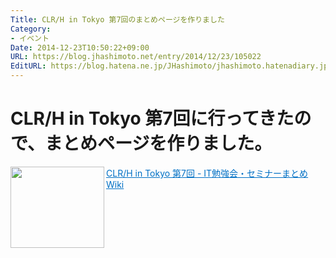 ```yaml
---
Title: CLR/H in Tokyo 第7回のまとめページを作りました
Category:
- イベント
Date: 2014-12-23T10:50:22+09:00
URL: https://blog.jhashimoto.net/entry/2014/12/23/105022
EditURL: https://blog.hatena.ne.jp/JHashimoto/jhashimoto.hatenadiary.jp/atom/entry/8454420450077806266
---
```


CLR/H in Tokyo 第7回に行ってきたので、まとめページを作りました。
====
<a href="http://itstudy.jhashimoto.jp/index.php?title=CLR/H_in_Tokyo_%E7%AC%AC7%E5%9B%9E" target="_blank"><img class="alignleft" align="left" border="0" src="http://capture.heartrails.com/150x130/shadow?http://itstudy.jhashimoto.jp/index.php?title=CLR/H_in_Tokyo_%E7%AC%AC7%E5%9B%9E" alt="" width="150" height="130" /></a><a style="color:#0070C5;" href="http://itstudy.jhashimoto.jp/index.php?title=CLR/H_in_Tokyo_%E7%AC%AC7%E5%9B%9E" target="_blank">CLR/H in Tokyo 第7回 - IT勉強会・セミナーまとめWiki</a><a href="http://b.hatena.ne.jp/entry/http://itstudy.jhashimoto.jp/index.php?title=CLR/H_in_Tokyo_%E7%AC%AC7%E5%9B%9E" target="_blank"><img border="0" src="http://b.hatena.ne.jp/entry/image/http://itstudy.jhashimoto.jp/index.php?title=CLR/H_in_Tokyo_%E7%AC%AC7%E5%9B%9E" alt="" /></a><br style="clear:both;" />
